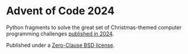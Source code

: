 # Advent of Code 2024

Python fragments to solve the great set of Christmas-themed computer programming challenges [published in 2024](https://adventofcode.com/).

Published under a [Zero-Clause BSD license](https://opensource.org/license/0bsd).
